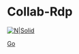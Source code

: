 

#  Collab-Rdp 

[![N|Solid](https://thumbs.dreamstime.com/b/open-button-square-d-push-sign-177296366.jpg)](https://colab.research.google.com/github/Shubham2157/Collab-Rdp/blob/main/Colab_RDP.ipynb)

<a href="http://stackoverflow.com" target="_blank" rel="noopener">Go</a>




